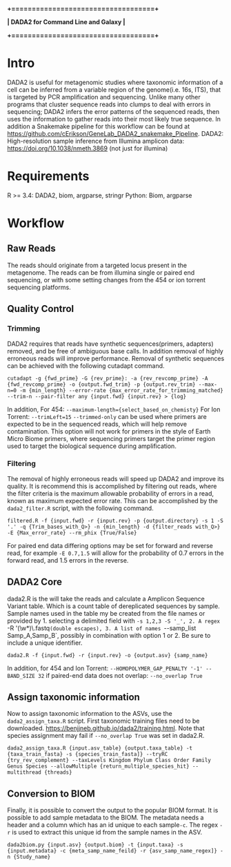 **+===================================+**

**| DADA2 for Command Line and Galaxy |**

**+===================================+**

# Intro
DADA2 is useful for metagenomic studies where taxonomic information of a cell can be inferred from a variable region of the genome(i.e. 16s, ITS), that is targeted by PCR amplification and sequencing. Unlike many other programs that cluster sequence reads into clumps to deal with errors in sequencing; DADA2 infers the error patterns of the sequenced reads, then uses the information to gather reads into their most likely true sequence.
In addition a Snakemake pipeline for this workflow can be found at https://github.com/cErikson/GeneLab_DADA2_snakemake_Pipeline.
DADA2: High-resolution sample inference from Illumina amplicon data: https://doi.org/10.1038/nmeth.3869 (not just for illumina)

# Requirements
R >= 3.4: DADA2, biom, argparse, stringr 
Python: Biom, argparse

# Workflow
## Raw Reads
The reads should originate from a targeted locus present in the metagenome. The reads can be from illumina single or paired end sequencing, or with some setting changes from the 454 or ion torrent sequencing platforms.

## Quality Control
### Trimming
DADA2 requires that reads have synthetic sequences(primers, adapters) removed, and be free of ambiguous base calls. In addition removal of highly erroneous reads will improve performance.
Removal of synthetic sequences can be achieved with the following cutadapt command.

`cutadapt -g {fwd_prime} -G {rev_prime}: -a {rev_revcomp_prime} -A {fwd_revcomp_prime} -o {output.fwd_trim} -p {output.rev_trim} --max-n=0 -m {min_length} --error-rate {max_error_rate_for_trimming_matched} --trim-n --pair-filter any {input.fwd} {input.rev} > {log}`

In addition,
For 454: `--maximum-length={select_based_on_chemisty}`
For Ion Torrent: `--trimLeft=15`
`--trimmed-only` can be used where primers are expected to be in the sequenced reads, which will help remove contamination. This option will not work for primers in the style of Earth Micro Biome primers, where sequencing primers target the primer region used to target the biological sequence during amplification.

### Filtering
The removal of highly erroneous reads will speed up DADA2 and improve its quality. It is recommend this is accomplished by filtering out reads, where the filter criteria is the maximum allowable probability of errors in a read, known as maximum expected error rate. This can be accomplished by the `dada2_filter.R` script, with the following command. 

`filtered.R -f {input.fwd} -r {input.rev} -p {output.directory} -s 1 -S '.' -q {Trim_bases_with_Q>} -n {min_length} -d {filter_reads with_Q>} -E {Max_error_rate} --rm_phix {True/False}`

For paired end data differing options may be set for forward and reverse read, for example `-E 0.7,1.5` will allow for the probability of 0.7 errors in the forward read, and 1.5 errors in the reverse.

## DADA2 Core
dada2.R is the will take the reads and calculate a Amplicon Sequence Variant table. Which is a count table of dereplicated sequences by sample.
Sample names used in the table my be created from the file names or provided by 1. selecting a delimited field with `-s 1,2,3 -S '_', 2. A regex `-R '(\\w*)\\.fastq` (double escapes), 3. A list of names  `--samp_list Samp_A,Samp_B`, possibly in combination with option 1 or 2. Be sure to include a unique identifier. 

`dada2.R -f {input.fwd} -r {input.rev} -o {output.asv} {samp_name}`

In addition,
for 454 and Ion Torrent: `--HOMOPOLYMER_GAP_PENALTY '-1' --BAND_SIZE 32`
if paired-end data does not overlap: `--no_overlap True`

## Assign taxonomic information
Now to assign taxonomic information to the ASVs, use the `dada2_assign_taxa.R` script. First taxonomic training files need to be downloaded. https://benjjneb.github.io/dada2/training.html. Note that species assignment may fail if `--no_overlap True` was set in dada2.R.

`dada2_assign_taxa.R {input.asv_table} {output.taxa_table} -t {taxa_train_fasta} -s {species_train_fasta]} --tryRC {try_rev_complement} --taxLevels Kingdom Phylum Class Order Family Genus Species --allowMultiple {return_multiple_species_hit} --multithread {threads}`

## Conversion to BIOM
Finally, it is possible to convert the output to the popular BIOM format. It is possible to add sample metadata to the BIOM. The metadata needs a header and a column which has an id unique to each sample`-c`. The regex `-r` is used to extract this unique id from the sample names in the ASV. 

`dada2biom.py {input.asv} {output.biom} -t {input.taxa} -s {input.metadata} -c {meta_samp_name_feild} -r {asv_samp_name_regex]} -n {Study_name}`

